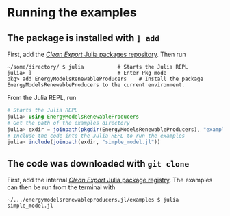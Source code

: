# Running the examples

## The package is installed with `] add`

First, add the [*Clean Export* Julia packages repository](https://gitlab.sintef.no/clean_export/registrycleanexport). Then run 
```
~/some/directory/ $ julia           # Starts the Julia REPL
julia> ]                            # Enter Pkg mode 
pkg> add EnergyModelsRenewableProducers    # Install the package EnergyModelsRenewableProducers to the current environment.
```
From the Julia REPL, run
```julia
# Starts the Julia REPL
julia> using EnergyModelsRenewableProducers
# Get the path of the examples directory
julia> exdir = joinpath(pkgdir(EnergyModelsRenewableProducers), "examples")
# Include the code into the Julia REPL to run the examples
julia> include(joinpath(exdir, "simple_model.jl"))
```

## The code was downloaded with `git clone`

First, add the internal [*Clean Export* Julia package registry](https://gitlab.sintef.no/clean_export/registrycleanexport). The examples can then be run from the terminal with
```shell script
~/.../energymodelsrenewableproducers.jl/examples $ julia simple_model.jl
```
